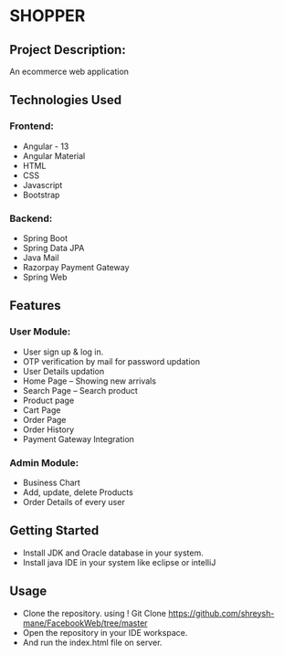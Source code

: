 # SHOPPER

## Project Description:

An ecommerce web application
         
## Technologies Used

### Frontend:
* Angular - 13
* Angular Material
* HTML
* CSS
* Javascript
* Bootstrap

### Backend:
* Spring Boot
* Spring Data JPA
* Java Mail
* Razorpay Payment Gateway
* Spring Web
                    
## Features

### User Module:

* User sign up & log in. 
* OTP verification by mail for password updation
* User Details updation
* Home Page – Showing new arrivals
* Search Page – Search product
* Product page
* Cart Page
* Order Page
* Order History
* Payment Gateway Integration

### Admin Module:

* Business Chart
* Add, update, delete Products
* Order Details of every user
          
## Getting Started

* Install JDK and Oracle database in your system.
* Install java IDE in your system like eclipse or intelliJ
       
         
## Usage

* Clone the repository. using ! Git Clone https://github.com/shreysh-mane/FacebookWeb/tree/master
* Open the repository in your IDE workspace.
* And run the index.html file on server.
         


